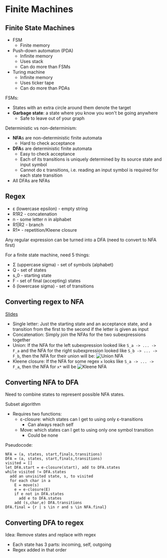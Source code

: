 # Finite Machines

## Finite State Machines

- FSM
  - Finite memory
- Push-down automaton (PDA)
  - Infinite memory
  - Uses stack
  - Can do more than FSMs
- Turing machine
  - Infinite memory
  - Uses ticker tape
  - Can do more than PDAs

FSMs:

- States with an extra circle around them denote the target
- **Garbage state**: a state where you know you won't be going anywhere
  - Safe to leave out of your graph

Deterministic vs non-determinism:

- **NFA**s are non-deterministic finite automata
  - Hard to check acceptance
- **DFA**s are deterministic finite automata
  - Easy to check acceptance
  - Each of its transitions is uniquely determined by its source state and input symbol
  - Cannot do ε transitions, i.e. reading an input symbol is required for each state transition
- All DFAs are NFAs

## Regex

- ε (lowercase epsilon) - empty string
- R1R2 - concatenation
- n - some letter n in alphabet
- R1|R2 - branch
- R1* - repetition/Kleene closure

Any regular expression can be turned into a DFA (need to convert to NFA first)

For a finite state machine, need 5 things:

- Σ (uppercase sigma) - set of symbols (alphabet)
- Q - set of states
- s_0 - starting state
- F - set of final (accepting) states
- δ (lowercase sigma) - set of transitions

## Converting regex to NFA

[Slides](https://bakalian.cs.umd.edu/assets/slides/ndfa.html#/4/0/4)

- Single letter: Just the starting state and an acceptance state, and a transition
  from the first to the second if the letter is given as input
- Concatenation: Simply join the NFAs for the two subexpressions together
- Union: If the NFA for the left subexpression looked like `S_a -> ... -> F_a`
  and the NFA for the right subexpression looked like `S_b -> ... -> F_b`, then
  the NFA for their union will be: ![Union NFA](https://bakalian.cs.umd.edu/assets/slides/dist/assets/ndfa/f11.png)
- Kleene closure: If the NFA for some regex `x` looks like `S_a -> ... -> F_a`,
  then the NFA for `x*` will be ![Kleene NFA](https://bakalian.cs.umd.edu/assets/slides/dist/assets/ndfa/f13.png)

## Converting NFA to DFA

Need to combine states to represent possible NFA states.

Subset algorithm

- Requires two functions:
  - ε-closure: which states can I get to using only ε-transitions
    - Can always reach self
  - Move: which states can I get to using only one symbol transition
    - Could be none

Pseudocode:

```pseudocode
NFA = (a, states, start,finals,transitions)
DFA = (a, states, start,finals,transitions)
visited = []
let DFA.start = e-closure(start), add to DFA.states 
while visited != DFA.states
  add an unvisited state, s, to visited
  for each char in a
    E = move(s)
    e = e-closure(E)
    if e not in DFA.states
      add e to DFA.states
    add (s,char,e) DFA.transitions
DFA.final = {r | s \in r and s \in NFA.final} 
```

## Converting DFA to regex

Idea: Remove states and replace with regex

- Each state has 3 parts: incoming, self, outgoing
- Regex added in that order

